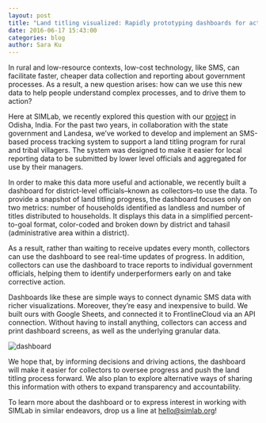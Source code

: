```yaml
---
layout: post
title: "Land titling visualized: Rapidly prototyping dashboards for action "
date: 2016-06-17 15:43:00
categories: blog
author: Sara Ku
---
```

In rural and low-resource contexts, low-cost technology, like SMS, can facilitate faster, cheaper data collection and reporting about government processes. As a result, a new question arises: how can we use this new data to help people understand complex processes, and to drive them to action?

Here at SIMLab, we recently explored this question with our [project](http://simlab.org/blog/2015/07/23/paper-houses-digital-homes/) in Odisha, India. For the past two years, in collaboration with the state government and Landesa, we’ve worked to develop and implement an SMS-based process tracking system to support a land titling program for rural and tribal villagers. The system was designed to make it easier for local reporting data to be submitted by lower level officials and aggregated for use by their managers.

In order to make this data more useful and actionable, we recently built a dashboard for district-level officials–known as collectors–to use the data. To provide a snapshot of land titling progress, the dashboard focuses only on two metrics:  number of households identified as landless and number of titles distributed to households. It displays this data in a simplified percent-to-goal format, color-coded and broken down by district and tahasil (administrative area within a district).

As a result, rather than waiting to receive updates every month, collectors can use the dashboard to see real-time updates of progress. In addition, collectors can use the dashboard to trace reports to individual government officials, helping them to identify underperformers early on and take corrective action.

Dashboards like these are simple ways to connect dynamic SMS data with richer visualizations. Moreover, they’re easy and inexpensive to build. We built ours with Google Sheets, and connected it to FrontlineCloud via an API connection. Without having to install anything, collectors can access and print dashboard screens, as well as the underlying granular data.

![dashboard]({{site.baseurl}}/images/post_images/dashboard_prototype.jpg)

We hope that, by informing decisions and driving actions, the dashboard will make it easier for collectors to oversee progress and push the land titling process forward. We also plan to explore alternative ways of sharing this information with others to expand transparency and accountability.

To learn more about the dashboard or to express interest in working with SIMLab in similar endeavors, drop us a line at <hello@simlab.org>!
